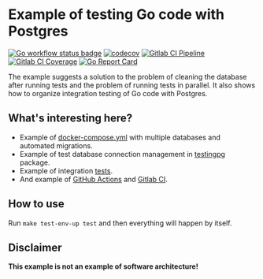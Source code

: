 # Example of testing Go code with Postgres

[![Go workflow status badge](https://github.com/xorcare/testing-go-code-with-postgres/actions/workflows/go.yml/badge.svg?branch=main)](https://github.com/xorcare/testing-go-code-with-postgres/actions/workflows/go.yml)
[![codecov](https://codecov.io/github/xorcare/testing-go-code-with-postgres/branch/main/graph/badge.svg?token=AmPmVHf2ej)](https://codecov.io/github/xorcare/testing-go-code-with-postgres/tree/main)
[![Gitlab CI Pipeline](https://gitlab.com/xorcare/testing-go-code-with-postgres/badges/main/pipeline.svg)](https://gitlab.com/xorcare/testing-go-code-with-postgres/tree/main)
[![Gitlab CI Coverage](https://gitlab.com/xorcare/testing-go-code-with-postgres/badges/main/coverage.svg)](https://gitlab.com/xorcare/testing-go-code-with-postgres/tree/main)
[![Go Report Card](https://goreportcard.com/badge/github.com/xorcare/testing-go-code-with-postgres)](https://goreportcard.com/report/github.com/xorcare/testing-go-code-with-postgres)

The example suggests a solution to the problem of cleaning the database after
running tests and the problem of running tests in parallel. It also shows how
to organize integration testing of Go code with Postgres.

## What's interesting here?

- Example
  of [docker-compose.yml](https://github.com/xorcare/testing-go-code-with-postgres/blob/main/docker-compose.yml)
  with multiple databases and automated migrations.
- Example of test database connection management
  in [testingpg](https://github.com/xorcare/testing-go-code-with-postgres/tree/main/testingpg)
  package.
- Example of
  integration [tests](https://github.com/xorcare/testing-go-code-with-postgres/blob/main/user_repository_test.go).
- And example
  of [GitHub Actions](https://github.com/xorcare/testing-go-code-with-postgres/blob/main/.github/workflows/go.yml)
  and [Gitlab CI](https://github.com/xorcare/testing-go-code-with-postgres/blob/main/.gitlab-ci.yml).

## How to use

Run `make test-env-up test` and then everything will happen by itself.

## Disclaimer

**This example is not an example of software architecture!**
